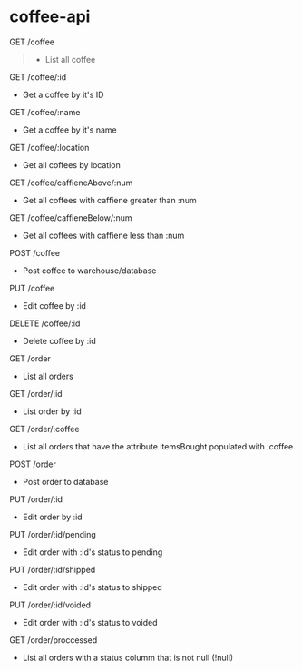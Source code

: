 # coffee-api

GET /coffee
>  - List all coffee

GET /coffee/:id
  - Get a coffee by it's ID

GET /coffee/:name
  - Get a coffee by it's name

GET /coffee/:location
  - Get all coffees by location

GET /coffee/caffieneAbove/:num
  - Get all coffees with caffiene greater than :num

GET /coffee/caffieneBelow/:num
  - Get all coffees with caffiene less than :num

POST /coffee
  - Post coffee to warehouse/database

PUT /coffee
  - Edit coffee by :id

DELETE /coffee/:id
  - Delete coffee by :id



GET /order
  - List all orders

GET /order/:id
  - List order by :id

GET /order/:coffee
  - List all orders that have the attribute itemsBought populated with :coffee

POST /order
  - Post order to database

PUT /order/:id
  - Edit order by :id

PUT /order/:id/pending
  -  Edit order with :id's status to pending

PUT /order/:id/shipped
  -  Edit order with :id's status to shipped

PUT /order/:id/voided
  -  Edit order with :id's status to voided

GET /order/proccessed
  - List all orders with a status columm that is not null (!null)